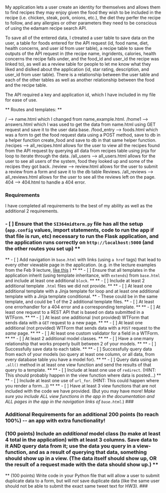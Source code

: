 My application lets a user create an identity for themselves and allows them to find recipes they may enjoy given the food they wish to be included in the recipe (i.e. chicken, steak, pork, onions, etc.), the diet they perfer the recipe to follow, and any allergies or other parameters they need to be conscious of using the edamam recipe search API.

To save all of the entered data, I ctreated a user table to save data on the user, a table for foods entered for the API request (id, food name, diet, health concerns, and user id from user table), a recipe table to save the outputs of the API request in (the recipe name, ingridents, calories, health concerns the recipe falls under, and the food_id and user_id the recipe was linked to), as well as a review table for people to let me know what they liked and dislked about the application (id, star rating, description, and user_id from user table).  There is a relationship between the user table and each of the other tables as well as another relationship between the food and the recipe table.

The API required a key and application id, which I have included in my file for ease of use.

** Routes and templates: **

/ --> name.html which I changed from name_example.html.
/home1 --> answers.html which I was used to get the data from name.html using GET request and save it to the user data base.
/food_entry --> foods.html which was a form to get the food request data using a POST method, save to db in a helper function create_food and save to db in that same helper function.
/recipes --> all_recipes.html allows for the user to view all the recipes found from the API request by querying all data from recipes table using jinja for loop to iterate through the data.
/all_users --> all_users.html allows for the user to see all users of the system, food they looked up and some of the recipes they got back.
/review --> review.html allows for the user to submit a review from a form and save it to the db table Reviews.
/all_reviews --> all_reviews.html allows for the user to see all the reviews left on the page.
404 --> 404.html to handle a 404 error.

### Requirements ###
I have completed all requirements to the best of my ability as well as the additional 2 requirements.

### - [ ] Ensure that the `SI364midterm.py` file has all the setup (`app.config` values, import statements, code to run the app if that file is run, etc) necessary to run the Flask application, and the application runs correctly on `http://localhost:5000` (and the other routes you set up) **
** - [ ] Add navigation in `base.html` with links (using `a href` tags) that lead to every other viewable page in the application. (e.g. in the lecture examples from the Feb 9 lecture, [like this](https://www.dropbox.com/s/hjcls4cfdkqwy84/Screenshot%202018-02-15%2013.26.32.png?dl=0) ) **
** - [ ] Ensure that all templates in the application inherit (using template inheritance, with `extends`) from `base.html` and include at least one additional `block`. **
** - [ ] Include at least 2 additional template `.html` files we did not provide. **
** - [ ] At least one additional template with a Jinja template for loop and at least one additional template with a Jinja template conditional. **
    - These could be in the same template, and could be 1 of the 2 additional template files.
** - [ ] At least one errorhandler for a 404 error and a corresponding template. **
** - [ ] At least one request to a REST API that is based on data submitted in a WTForm. **
** - [ ] At least one additional (not provided) WTForm that sends data with a `GET` request to a new page. **
** - [ ] At least one additional (not provided) WTForm that sends data with a `POST` request to the *same* page. **
** - [ ] At least one custom validator for a field in a WTForm. **
** - [ ] At least 2 additional model classes. **
** - [ ] Have a one:many relationship that works properly built between 2 of your models. **
** - [ ] Successfully save data to each table. **
** - [ ] Successfully query data from each of your models (so query at least one column, or all data, from every database table you have a model for). **
** - [ ] Query data using an `.all()` method in at least one view function and send the results of that query to a template. **
** - [ ] Include at least one use of `redirect`. (HINT: This should probably happen in the view function where data is posted...) **
** - [ ] Include at least one use of `url_for`. (HINT: This could happen where you render a form...)) **
** - [ ] Have at least 3 view functions that are not included with the code we have provided. (But you may have more! *Make sure you include ALL view functions in the app in the documentation and ALL pages in the app in the navigation links of `base.html`.*) ###

### Additional Requirements for an additional 200 points (to reach 100%) -- an app with extra functionality!

### (100 points) Include an *additional* model class (to make at least 4 total in the application) with at least 3 columns. Save data to it AND query data from it; use the data you query in a view-function, and as a result of querying that data, something should show up in a view. (The data itself should show up, OR the result of a request made with the data should show up.) **

** (100 points) Write code in your Python file that will allow a user to submit duplicate data to a form, but will *not* save duplicate data (like the same user should not be able to submit the exact same tweet text for HW3). ###